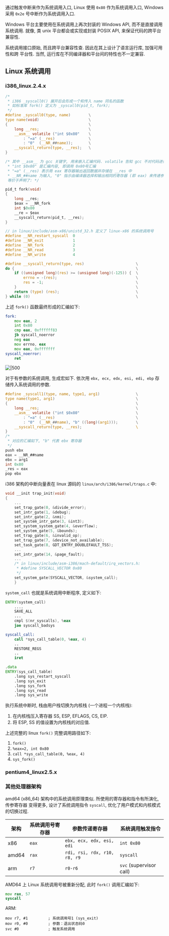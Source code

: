 通过触发中断来作为系统调用入口, Linux 使用 `0x80` 作为系统调用入口, Windows 采用
`0x2e` 号中断作为系统调用入口. 

Windows 平台主要使用在系统调用上再次封装的 Windows API, 而不是直接调用系统调用. 
就像, 类 unix 平台都会或实现或封装 POSIX API, 来保证代码的跨平台兼容性.

系统调用接口原始, 而且跨平台兼容性查. 因此在其上设计了语言运行库, 加强可用性和跨
平台性. 当然, 运行库在不同编译器和平台间的特性也不一定兼容.

## Linux 系统调用

### i386_linux.2.4.x

```c
/* 
 * i386 _syscall0() 展开后会形成一个和传入 name 同名的函数
 * 如标准库 fork() 定义为 _syscall0(pid_t, fork);
 */
#define _syscall0(type, name)        \
type name(void)                      \
{                                    \
    long __res;                      \
    __asm__ volatile ("int $0x80"    \
        : "=a" (__res)               \
        : "0"  (__NR_##name));       \
    __syscall_return(type, __res);   \
} 

/* 其中 __asm__ 为 gcc 关键字, 用来嵌入汇编代码. volatile 告知 gcc 不对代码进行优化
 * "int $0x80" 是汇编内容, 即调用 0x80号汇编
 * "=a" (__res) 表示用 eax 寄存器输出返回数据并存储在 __res 中
 * __NR_##name 为输入, "0" 指示由编译器选择和输出相同的寄存器 (即 eax) 来传递参数
 等价于声明了: */

pid_t fork(void)
{
    long __res;
    $eax = __NR_fork
    int $0x80
    __re = $eax
    __syscall_return(pid_t, __res);
}

// in linux/include/asm-x86/unistd_32.h 定义了 linux-x86 的系统调用号
#define __NR_restart_syscall  0
#define __NR_exit             1
#define __NR_fork             2
#define __NR_read             3
#define __NR_write            4

#define __syscall_return(type, res)                       \
do {                                                      \
    if ((unsigned long)(res) >= (unsigned long)(-125)) {  \
        errno = -(res);                                   \
        res = -1;                                         \
    }                                                     \
    return (type) (res);                                  \
} while (0)                                               \


```

上述 `fork()` 函数最终形成的汇编如下:
```asm
fork:
    mov eax, 2
    int 0x80
    cmp eax, 0xffffff83
    jb syscall_noerror
    neg eax
    mov errno, eax
    mov eax, 0xfffffff
syscall_noerror:
    ret
```

![|500](../../attach/Linux%20中断执行过程.avif)

对于有参数的系统调用, 生成宏如下. 依次用 `ebx, ecx, edx, esi, edi, ebp` 存储传入系统调用的参数. 

```c
#define _syscall1(type, name, type1, arg1)                \
type name(type1, arg1)                                    \
{                                                         \
    long __res;                                           \
    __asm__ volatile ("int $0x80"                         \
        : "=a" (__res)                                    \
        : "0"  (__NR_##name), "b" ((long)(arg1)));        \
    __syscall_return(type, __res);                        \    
}
/*
 * 对应的汇编如下, "b" 代表 ebx 寄存器
 */
push ebx
eax = __NR_##name
ebx = arg1
int 0x80
_res = eax
pop ebx
```


i386 架构的中断向量表在 linux 源码的 `linux/arch/i386/kernel/traps.c` 中:
```c
void __init trap_init(void) 
{
	...
	set_trap_gate(0, &divide_error);
	set_intr_gate(1, &debug);
	set_intr_gate(2, &nmi);
	set_system_intr_gate(3, &int3);
	set_system_system_gate(4, &overflow);
	set_system_gate(5, &bounds);
	set_trap_gate(6, &invalid_op);
	set_trap_gate(7, &device_not_available);
	set_task_gate(8, GDT_ENTRY_DOUBLEFAULT_TSS);
	...
	set_intr_gate(14, &page_fault);
	...
	/* in linux/include/asm-i386/mach-default/irq_vectors.h:
	 * #define SYSCALL_VECTOR 0x80
	 */
	set_system_gate(SYSCALL_VECTOR, &system_call);
	}
```

`system_call` 也就是系统调用中断程序, 定义如下:
```asm
ENTRY(system_call)
	....
	SAVE_ALL
	...
	cmpl $(nr_syscalls), %eax
	jae syscall_badsys

syscall_call:
	call *sys_call_table(0, %eax, 4)
	..
	RESTORE_REGS
	..
	iret

.data
ENTRY(sys_call_table)
	.long sys_restart_syscall
	.long sys_exit
	.long sys_fork
	.long sys_read
	.long sys_write
```

执行系统中断时, 栈由用户栈切换为内核栈 (一个进程一个内核栈):
1. 在内核栈压入寄存器 SS, ESP, EFLAGS, CS, EIP.
2. 将 ESP, SS 的值设置为内核栈的对应值.

上述完整的 linux `fork()` 完整调用路径如下:
1. `fork()`
2. `%eax=2, int 0x80`
3. `call *sys_call_table(0, %eax, 4)`
4. `sys_fork()`

### pentium4_linux2.5.x




### 其他处理器架构

amd64 (x86_64) 架构中的系统调用原理类似. 所使用的寄存器和指令有所演化, 传参寄存器
变得更多, 设计了系统调用指令 `syscall`, 优化了用户模式和内核模式的切换过程.

| 架构 | 系统调用号寄存器 | 参数传递寄存器 | 系统调用触发指令 |
| --- | ------- | ------ | ---- |
| x86 | `eax`   | `ebx, ecx, edx, esi, edi` | `int 0x80` |
| amd64 | `rax` | `rdi, rsi, rdx, r10, r8, r9` | `syscall` |
| arm | `r7` | `r0-r6` | `svc` (supervisor call) |


AMD64 上 Linux 系统调用号被重新分配, 此时 `fork()` 调用汇编如下:

```asm
mov rax, 57
syscall
```

ARM:

```assembly
mov r7, #1         ; 系统调用号1 (sys_exit)
mov r0, #0         ; 参数：退出状态码0
svc #0             ; 触发系统调用
```

